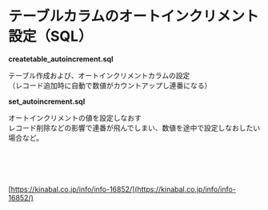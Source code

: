 # テーブルカラムのオートインクリメント設定（SQL）

**createtable_autoincrement.sql**  
  
テーブル作成および、オートインクリメントカラムの設定  
（レコード追加時に自動で数値がカウントアップし連番になる）  
  
**set_autoincrement.sql**  
  
オートインクリメントの値を設定しなおす  
レコード削除などの影響で連番が飛んでしまい、数値を途中で設定しなおしたい場合など。  
<br>
<br>
<br>
<br>
<br>
[https://kinabal.co.jp/info/info-16852/](https://kinabal.co.jp/info/info-16852/)
